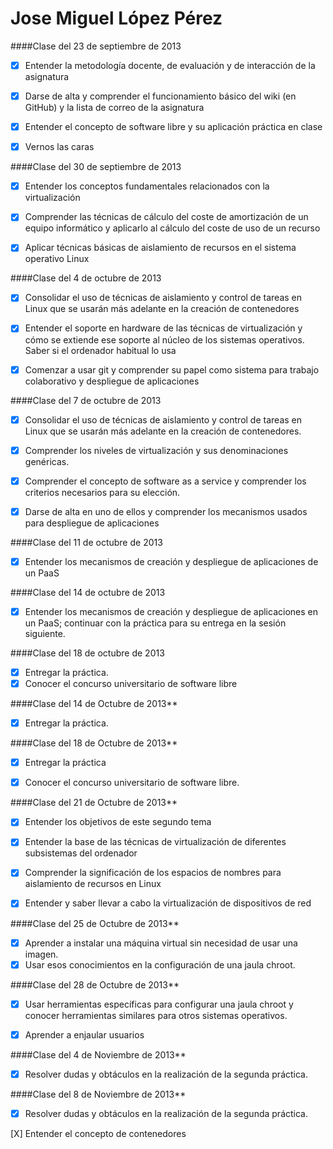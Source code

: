 Jose Miguel López Pérez
=======================

####Clase del 23 de septiembre de 2013

- [x] Entender la metodología docente, de evaluación y de interacción de la asignatura  
- [x] Darse de alta y comprender el funcionamiento básico del wiki (en GitHub) y la lista de correo de la asignatura  
- [x] Entender el concepto de software libre y su aplicación práctica en clase   
- [x] Vernos las caras 


####Clase del 30 de septiembre de 2013

- [x] Entender los conceptos fundamentales relacionados con la virtualización  
- [x] Comprender las técnicas de cálculo del coste de amortización de un equipo informático y aplicarlo al cálculo del coste de uso de un recurso	
- [x] Aplicar técnicas básicas de aislamiento de recursos en el sistema operativo Linux 
 


####Clase del 4 de octubre de 2013

- [x] Consolidar el uso de técnicas de aislamiento y control de tareas en Linux que se usarán más adelante en la creación de contenedores 	
- [x] Entender el soporte en hardware de las técnicas de virtualización y cómo se extiende ese soporte al núcleo de los sistemas operativos. Saber si el ordenador habitual lo usa 	
- [x] Comenzar a usar git y comprender su papel como sistema para trabajo colaborativo y despliegue de aplicaciones 


####Clase del 7 de octubre de 2013

- [x] Consolidar el uso de técnicas de aislamiento y control de tareas en Linux que se usarán más adelante en la creación de contenedores.
- [x] Comprender los niveles de virtualización y sus denominaciones genéricas.
- [x] Comprender el concepto de software as a service y comprender los criterios necesarios para su elección.
- [x] Darse de alta en uno de ellos y comprender los mecanismos usados para despliegue de aplicaciones


####Clase del 11 de octubre de 2013

- [x] Entender los mecanismos de creación y despliegue de aplicaciones de un PaaS

####Clase del 14 de octubre de 2013
- [x] Entender los mecanismos de creación y despliegue de aplicaciones en un PaaS; continuar con 
      la práctica para su entrega en la sesión siguiente.	

####Clase del 18 de octubre de 2013
- [x] Entregar la práctica.
- [x] Conocer el concurso universitario de software libre

####Clase del 14 de Octubre de 2013**

- [x] Entregar la práctica.


####Clase del 18 de Octubre de 2013**


- [x]  Entregar la práctica
- [x] Conocer el concurso universitario de software libre.


####Clase del 21 de Octubre de 2013**


- [x] Entender los objetivos de este segundo tema
- [x] Entender la base de las técnicas de virtualización de diferentes subsistemas del ordenador
- [x] Comprender la significación de los espacios de nombres para aislamiento de recursos en Linux
- [x] Entender y saber llevar a cabo la virtualización de dispositivos de red


####Clase del 25 de Octubre de 2013**


- [x] Aprender a instalar una máquina virtual sin necesidad de usar una imagen.
- [x] Usar esos conocimientos en la configuración de una jaula chroot.

####Clase del 28 de Octubre de 2013**


- [x] Usar herramientas específicas para configurar una jaula chroot y conocer herramientas similares para otros sistemas operativos.
- [x] Aprender a enjaular usuarios


####Clase del 4 de Noviembre de 2013**

- [x] Resolver dudas y obtáculos en la realización de la segunda práctica. 


####Clase del 8 de Noviembre de 2013**

- [x] Resolver dudas y obtáculos en la realización de la segunda práctica. 



[X] Entender el concepto de contenedores
